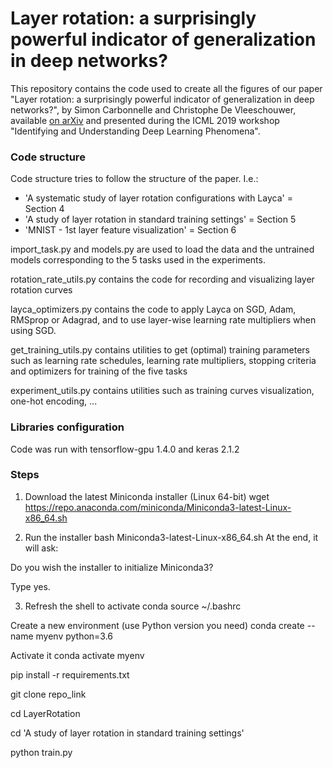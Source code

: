 # Layer rotation: a surprisingly powerful indicator of generalization in deep networks?
This repository contains the code used to create all the figures of our paper "Layer rotation: a surprisingly powerful indicator of generalization in deep networks?", by Simon Carbonnelle and Christophe De Vleeschouwer, available [on arXiv](https://arxiv.org/abs/1806.01603v2) and presented during the ICML 2019 workshop "Identifying and Understanding Deep Learning Phenomena".

### Code structure
Code structure tries to follow the structure of the paper. I.e.:
- 'A systematic study of layer rotation configurations with Layca' = Section 4
- 'A study of layer rotation in standard training settings' = Section 5
- 'MNIST - 1st layer feature visualization' = Section 6


import_task.py and models.py are used to load the data and the untrained models corresponding to the 5 tasks used in the experiments.

rotation_rate_utils.py contains the code for recording and visualizing layer rotation curves

layca_optimizers.py contains the code to apply Layca on SGD, Adam, RMSprop or Adagrad, and to use layer-wise learning rate multipliers when using SGD.

get_training_utils.py contains utilities to get (optimal) training parameters such as learning rate schedules, learning rate multipliers, stopping criteria and optimizers for training of the five tasks

experiment_utils.py contains utilities such as training curves visualization, one-hot encoding, ...

### Libraries configuration
Code was run with tensorflow-gpu 1.4.0 and keras 2.1.2

### Steps
1. Download the latest Miniconda installer (Linux 64-bit)
wget https://repo.anaconda.com/miniconda/Miniconda3-latest-Linux-x86_64.sh

2. Run the installer
bash Miniconda3-latest-Linux-x86_64.sh
At the end, it will ask:

Do you wish the installer to initialize Miniconda3?

Type yes.

3. Refresh the shell to activate conda
source ~/.bashrc

Create a new environment (use Python version you need)
conda create --name myenv python=3.6

Activate it
conda activate myenv

pip install -r requirements.txt

git clone repo_link

cd LayerRotation

cd 'A study of layer rotation in standard training settings'

python train.py



